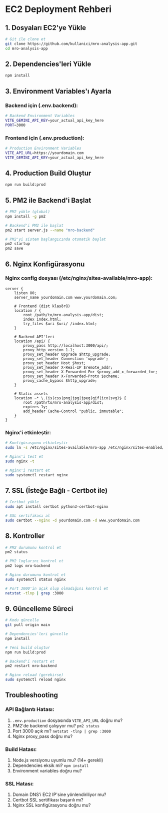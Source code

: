 # EC2 Deployment Rehberi

## 1. Dosyaları EC2'ye Yükle

```bash
# Git ile clone et
git clone https://github.com/kullanici/mro-analysis-app.git
cd mro-analysis-app
```

## 2. Dependencies'leri Yükle

```bash
npm install
```

## 3. Environment Variables'ı Ayarla

### Backend için (.env.backend):
```bash
# Backend Environment Variables
VITE_GEMINI_API_KEY=your_actual_api_key_here
PORT=3000
```

### Frontend için (.env.production):
```bash
# Production Environment Variables
VITE_API_URL=https://yourdomain.com
VITE_GEMINI_API_KEY=your_actual_api_key_here
```

## 4. Production Build Oluştur

```bash
npm run build:prod
```

## 5. PM2 ile Backend'i Başlat

```bash
# PM2 yükle (global)
npm install -g pm2

# Backend'i PM2 ile başlat
pm2 start server.js --name "mro-backend"

# PM2'yi sistem başlangıcında otomatik başlat
pm2 startup
pm2 save
```

## 6. Nginx Konfigürasyonu

### Nginx config dosyası (/etc/nginx/sites-available/mro-app):

```nginx
server {
    listen 80;
    server_name yourdomain.com www.yourdomain.com;

    # Frontend (dist klasörü)
    location / {
        root /path/to/mro-analysis-app/dist;
        index index.html;
        try_files $uri $uri/ /index.html;
    }

    # Backend API'leri
    location /api/ {
        proxy_pass http://localhost:3000/api/;
        proxy_http_version 1.1;
        proxy_set_header Upgrade $http_upgrade;
        proxy_set_header Connection 'upgrade';
        proxy_set_header Host $host;
        proxy_set_header X-Real-IP $remote_addr;
        proxy_set_header X-Forwarded-For $proxy_add_x_forwarded_for;
        proxy_set_header X-Forwarded-Proto $scheme;
        proxy_cache_bypass $http_upgrade;
    }

    # Static assets
    location ~* \.(js|css|png|jpg|jpeg|gif|ico|svg)$ {
        root /path/to/mro-analysis-app/dist;
        expires 1y;
        add_header Cache-Control "public, immutable";
    }
}
```

### Nginx'i etkinleştir:

```bash
# Konfigürasyonu etkinleştir
sudo ln -s /etc/nginx/sites-available/mro-app /etc/nginx/sites-enabled/

# Nginx'i test et
sudo nginx -t

# Nginx'i restart et
sudo systemctl restart nginx
```

## 7. SSL (İsteğe Bağlı - Certbot ile)

```bash
# Certbot yükle
sudo apt install certbot python3-certbot-nginx

# SSL sertifikası al
sudo certbot --nginx -d yourdomain.com -d www.yourdomain.com
```

## 8. Kontroller

```bash
# PM2 durumunu kontrol et
pm2 status

# PM2 loglarını kontrol et
pm2 logs mro-backend

# Nginx durumunu kontrol et
sudo systemctl status nginx

# Port 3000'in açık olup olmadığını kontrol et
netstat -tlnp | grep :3000
```

## 9. Güncelleme Süreci

```bash
# Kodu güncelle
git pull origin main

# Dependencies'leri güncelle
npm install

# Yeni build oluştur
npm run build:prod

# Backend'i restart et
pm2 restart mro-backend

# Nginx reload (gerekirse)
sudo systemctl reload nginx
```

## Troubleshooting

### API Bağlantı Hatası:
1. `.env.production` dosyasında `VITE_API_URL` doğru mu?
2. PM2'de backend çalışıyor mu? `pm2 status`
3. Port 3000 açık mı? `netstat -tlnp | grep :3000`
4. Nginx proxy_pass doğru mu?

### Build Hatası:
1. Node.js versiyonu uyumlu mu? (14+ gerekli)
2. Dependencies eksik mi? `npm install`
3. Environment variables doğru mu?

### SSL Hatası:
1. Domain DNS'i EC2 IP'sine yönlendiriliyor mu?
2. Certbot SSL sertifikası başarılı mı?
3. Nginx SSL konfigürasyonu doğru mu?
